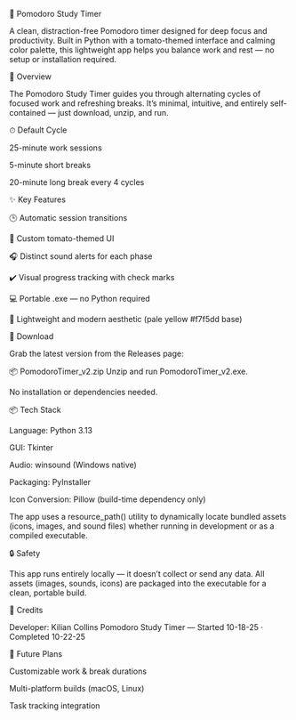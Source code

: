 🍅 Pomodoro Study Timer

A clean, distraction-free Pomodoro timer designed for deep focus and productivity.
Built in Python with a tomato-themed interface and calming color palette, this lightweight app helps you balance work and rest — no setup or installation required.

🧭 Overview

The Pomodoro Study Timer guides you through alternating cycles of focused work and refreshing breaks.
It’s minimal, intuitive, and entirely self-contained — just download, unzip, and run.

⏱ Default Cycle

25-minute work sessions

5-minute short breaks

20-minute long break every 4 cycles

✨ Key Features

🕒 Automatic session transitions

🍅 Custom tomato-themed UI

🎧 Distinct sound alerts for each phase

✔️ Visual progress tracking with check marks

💻 Portable .exe — no Python required

🎨 Lightweight and modern aesthetic (pale yellow #f7f5dd base)

💾 Download

Grab the latest version from the Releases
 page:

📦 PomodoroTimer_v2.zip
Unzip and run PomodoroTimer_v2.exe.

No installation or dependencies needed.

📦 Tech Stack

Language: Python 3.13

GUI: Tkinter

Audio: winsound (Windows native)

Packaging: PyInstaller

Icon Conversion: Pillow (build-time dependency only)

The app uses a resource_path() utility to dynamically locate bundled assets (icons, images, and sound files) whether running in development or as a compiled executable.

🔒 Safety

This app runs entirely locally — it doesn’t collect or send any data.
All assets (images, sounds, icons) are packaged into the executable for a clean, portable build.

🧩 Credits

Developer: Kilian Collins
Pomodoro Study Timer — Started 10-18-25 · Completed 10-22-25

🚀 Future Plans

Customizable work & break durations

Multi-platform builds (macOS, Linux)

Task tracking integration
